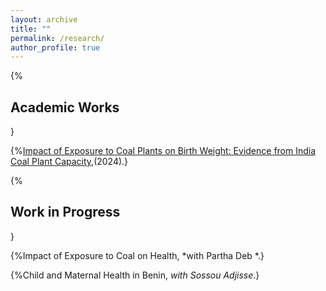 ```yaml
---
layout: archive
title: ""
permalink: /research/
author_profile: true
---
```



{%<h2>Academic Works</h2>}

{%[Impact of Exposure to Coal Plants on Birth Weight: Evidence from India Coal Plant Capacity](https://academicworks.cuny.edu/hc_sas_etds/1195),(2024).}

{%<h2>Work in Progress</h2>}

{%Impact of Exposure to Coal on Health, *with Partha Deb *.}

{%Child and Maternal Health in Benin, *with Sossou Adjisse*.}
